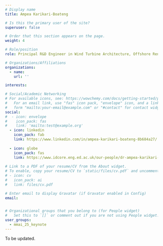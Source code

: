 ```yaml
---
# Display name
title: Ampea Karikari-Boateng

# Is this the primary user of the site?
superuser: false

# Order that this section appears on the page.
weight: 4

# Role/position
role: Principal R&D Engineer in Wind Turbine Architecture, Offshore Renewable Energy Catapult

# Organizations/Affiliations
organizations:
  - name:
    url: ''

interests:

# Social/Academic Networking
# For available icons, see: https://wowchemy.com/docs/getting-started/page-builder/#icons
#   For an email link, use "fas" icon pack, "envelope" icon, and a link in the
#   form "mailto:your-email@example.com" or "#contact" for contact widget.
social:
#  - icon: envelope
#    icon_pack: fas
#    link: 'mailto:test@example.org'
  - icon: linkedin
    icon_pack: fab
    link: https://www.linkedin.com/in/ampea-karikari-boateng-8b684a27/
    
  - icon: globe
    icon_pack: fas
    link: https://www.idcore.eng.ed.ac.uk/our-people/dr-ampea-karikari-boateng
 
# Link to a PDF of your resume/CV from the About widget.
# To enable, copy your resume/CV to `static/files/cv.pdf` and uncomment the lines below.
# - icon: cv
#   icon_pack: ai
#   link: files/cv.pdf

# Enter email to display Gravatar (if Gravatar enabled in Config)
email: 


# Organizational groups that you belong to (for People widget)
#   Set this to `[]` or comment out if you are not using People widget.
user_groups:
  - mmai_25_keynote
---
```

To be updated.
